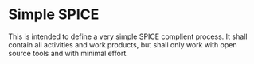 Simple SPICE
============

This is intended to define a very simple SPICE complient process. 
It shall contain all activities and work products, but shall only work with open source tools
and with minimal effort.

